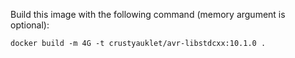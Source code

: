 Build this image with the following command (memory argument is optional):

`docker build -m 4G -t crustyauklet/avr-libstdcxx:10.1.0 .`
